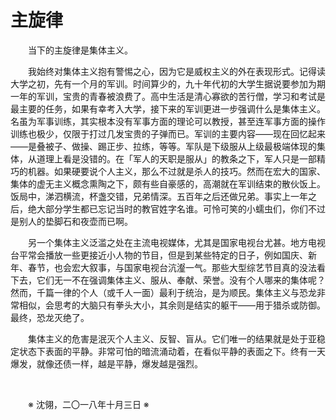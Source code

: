 # 主旋律

&emsp;&emsp;当下的主旋律是集体主义。

&emsp;&emsp;我始终对集体主义抱有警惕之心，因为它是威权主义的外在表现形式。记得读大学之初，先有一个月的军训。时间算少的，九十年代初的大学生据说要参加为期一年的军训，宝贵的青春被浪费了。高中生活是清心寡欲的苦行僧，学习和考试是最主要的任务，如果有幸考入大学，接下来的军训更进一步强调什么是集体主义。名虽为军事训练，其实根本没有军事方面的理论可以教授，甚至连军事方面的操作训练也极少，仅限于打过几发宝贵的子弹而已。军训的主要内容——现在回忆起来——是叠被子、做操、踢正步、拉练，等等。军队是下级服从上级最极端体现的集体，从道理上看是没错的。在「军人的天职是服从」的教条之下，军人只是一部精巧的机器。如果硬要说个人主义，那么不过就是杀人的技巧。然而在宏大的国家、集体的虚无主义概念熏陶之下，颇有些自豪感的，高潮就在军训结束的散伙饭上。饭局中，涕泗横流，杯盏交错，兄弟情深。五百年之后还做兄弟。事实上一年之后，绝大部分学生都已忘记当时的教官姓字名谁。可怜可笑的小蠕虫们，你们不过是别人的垫脚石和夜壶而已啊。

&emsp;&emsp;另一个集体主义泛滥之处在主流电视媒体，尤其是国家电视台尤甚。地方电视台平常会播放一些更接近小人物的节目，但是到某些特定的日子，例如国庆、新年、春节，也会宏大叙事，与国家电视台沆瀣一气。那些大型综艺节目真的没法看下去，它们无一不在强调集体主义、服从、奉献、荣誉。没有个人哪来的集体呢？然而，千篇一律的个人（或千人一面）最利于统治，是为顺民。集体主义与恐龙非常相似，会思考的大脑只有拳头大小，其余则是结实的躯干——用于猎杀或防御。最终，恐龙灭绝了。

&emsp;&emsp;集体主义的危害是泯灭个人主义、反智、盲从。它们唯一的结果就是处于亚稳定状态下表面的平静。非常可怕的暗流涌动着，在看似平静的表面之下。终有一天爆发，就像还债一样，越是平静，爆发越是强烈。

&emsp;&emsp;

&emsp;&emsp;※ 沈翎，二〇一八年十月三日 ※